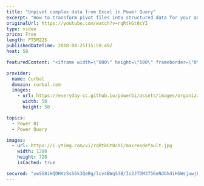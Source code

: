 ```yaml
---
title: "Unpivot complex data from Excel in Power Query"
excerpt: "How to transform pivot files into structured data for your analysis with Power BI.  Chapters: 00:00 Intro 01:40 Get data 02:00 Prepare and unpivot the data Done!  Bulk import data from files with similar name in Power BI: https://www.youtube.com/watch?v=ip0GSuruQqA   Looking for a download file? Go to"
originalUrl: https://youtube.com/watch?v=rqRtkGt0cYI
type: video
price: Free
length: PT5M22S
publishedDateTime: 2018-04-25T15:59:49Z
heat: 50

featuredContent: "<iframe width=\"800\" height=\"500\" frameborder=\"0\" src=\"https://www.youtube.com/embed/rqRtkGt0cYI\" allow=\"accelerometer; autoplay; encrypted-media; gyroscope; picture-in-picture\" allowfullscreen></iframe>"

provider:
  name: Curbal
  domain: curbal.com
  images:
    - url: https://everyday-cc.github.io/powerbi/assets/images/organizations/curbal.com-50x50.jpg
      width: 50
      height: 50

topics:
  - Power BI
  - Power Query

images:
  - url: https://i.ytimg.com/vi/rqRtkGt0cYI/maxresdefault.jpg
    width: 1280
    height: 720
    isCached: true

secured: "ywSS8iHQDHVzSsS6k3QeBg/lcv4BWq53B/Io2JTDM3756eNdGhdiHSWsjuwjF1eD/M5UrcKc/4DkFG0tn7m4Id5+IZEzPHzqfrxyeJQaQWozqIObhc03Pq8Phu/CpilWonlORix5Jzo6hEcEkraIFeUA/NhY16GiHeAOFnbxoblKsX/yH1ClTDDy0sj8DJ1v/sMU6SCoRyTmaB+pfYKukClvIjf3o+g4cePlgbAJrlSo6K8XYVO09kHN07vH6ltD1WYCs5p0s5g9mQ7QrYIKj/AbNBFN8PQ7hLLkqWYSwaNM7v2lfj7EVJbEAjR1Ob02jqQbjMLhaLoUxjW63h/muXA+gNHcv/g5IKUCeQSasxZNhMV/vsy4qr6g0C93LYG82xH5DV6nsp3/BuZ4e3+PyiILdjnSPxMnIaj7RppeP+8=;frwQ9mk/DntNxfet2DZdOw=="
---
```


